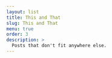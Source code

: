 ```yaml
---
layout: list
title: This and That
slug: This and That
menu: true
order: 3
description: >
  Posts that don't fit anywhere else.
---
```

